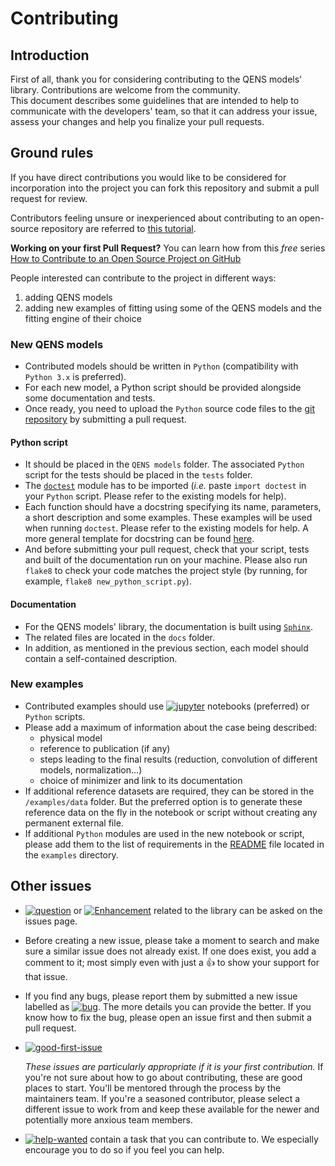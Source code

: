 # Contributing

## Introduction

First of all, thank you for considering contributing to the QENS models' 
library. Contributions are welcome from the community.   
This document describes some guidelines that are intended to help to communicate 
with the developers' team, so that it can address your issue, assess your 
changes and help you finalize your pull requests.

## Ground rules

If you have direct contributions you would like to be considered for 
incorporation into the project you can fork this repository and submit a pull 
request for review.


Contributors feeling unsure or inexperienced about contributing to an open-source 
repository are referred to [this tutorial](https://github.com/firstcontributions/first-contributions).

**Working on your first Pull Request?** You can learn how from this *free* 
series 
[How to Contribute to an Open Source Project on GitHub](https://egghead.io/series/how-to-contribute-to-an-open-source-project-on-github) 


People interested can contribute to the project in different ways:
1. adding QENS models
2. adding new examples of fitting using some of the QENS models and the 
  fitting engine of their choice 
  
### New QENS models

- Contributed models should be written in `Python` (compatibility with 
  `Python 3.x` is preferred).
- For each new model, a Python script should be provided alongside some 
 documentation and tests.
- Once ready, you need to upload the `Python` source code files to the 
  [git repository](https://github.com/QENSlibrary/QENSmodels) by submitting a 
  pull request.


#### Python script
- It should be placed in the `QENS models` folder. The associated `Python` 
  script for the tests should be placed in the `tests` folder. 
- The [`doctest`](https://docs.python.org/2/library/doctest.html) module has 
  to be imported (*i.e.* paste `import doctest` in your 
  `Python` script. Please refer to the existing models 
  for help).
- Each function should have a docstring specifying its name, parameters, a 
  short description and some examples. These examples will be used when 
  running `doctest`. Please refer to the existing models 
  for help. A more general template for docstring can be found 
  [here](https://sphinxcontrib-napoleon.readthedocs.io/en/latest/example_numpy.html). 
- And before submitting your pull request, check that your script, tests and 
  built of the documentation run on your machine. Please also run ``flake8`` 
  to check your code matches the project style (by running, for example, 
  `flake8 new_python_script.py`).

#### Documentation

- For the QENS models' library, the documentation is built using 
  [`Sphinx`](http://www.sphinx-doc.org/en/master/).
- The related files are located in the `docs` folder.
- In addition, as mentioned in the previous section, each model should contain 
  a self-contained description. 


### New examples
    
- Contributed examples should use [![jupyter](https://img.shields.io/badge/-jupyter-%236091f2.svg)][labels-jupyter] notebooks (preferred) or `Python` 
  scripts.
- Please add a maximum of information about the case being described: 
    * physical model
    * reference to publication (if any)
    * steps leading to the final results 
      (reduction, convolution of different models, normalization...)
    * choice of minimizer and link to its documentation
- If additional reference datasets are required, they can be stored in 
the `/examples/data` folder. But the preferred option is to generate these 
reference data on the fly in the notebook or script without creating any 
permanent external file.
- If additional `Python` modules are used in the new notebook or script, 
please add them to the list of requirements in the 
[README](./examples/README.md) file located in the `examples` directory.
       

## Other issues
- [![question](https://img.shields.io/badge/-question-%23d876e3.svg)][labels-question] 
  or [![Enhancement](https://img.shields.io/badge/-enhancement-%23a2eeef.svg)][labels-enhancement] related to the library can be asked on the issues page. 
- Before creating a new issue, please take a moment to search and make sure a 
  similar issue does not already exist. If one does exist, you add a comment to 
  it; most simply even with just a :+1: to show your support for that issue.
- If you find any bugs, please report them by submitted a new issue labelled 
  as [![bug](https://img.shields.io/badge/-bug-%23d73a4a.svg)][labels-bug]. 
  The more details you can provide the better. If you know how to fix the bug, 
   please open an issue first and then submit a pull request.
- [![good-first-issue](https://img.shields.io/badge/-good%20first%20issue-%237057ff.svg)][labels-firstissue] 
    
    *These issues are particularly appropriate if it is your first 
    contribution.*
    If you're not sure about how to go about contributing, these are good 
    places to start. You'll be mentored through the process by the maintainers 
    team. If you're a seasoned contributor, please select a different issue to 
    work from and keep these available for the newer and potentially more 
    anxious team members.
- [![help-wanted](https://img.shields.io/badge/-help%20wanted-%23008672.svg)][labels-helpwanted] 
    contain a task that you can contribute to. We especially 
    encourage you to do so if you feel you can help.


[qens-issues-labels]: https://github.com/QENSlibrary/QENSmodels/labels
[labels-bug]: https://github.com/QENSlibrary/QENSmodels/labels/bug
[labels-helpwanted]: https://github.com/QENSlibrary/QENSmodels/labels/help%20wanted
[labels-question]: https://github.com/QENSlibrary/QENSmodels/labels/question
[labels-enhancement]: https://github.com/QENSlibrary/QENSmodels/labels/enhancement
[labels-jupyter]: https://github.com/QENSlibrary/QENSmodels/labels/jupyter
[labels-firstissue]: https://github.com/QENSlibrary/QENSmodels/labels/good%20first%20issue

[markdown]: https://daringfireball.net/projects/markdown
[github]: https://github.com

[comment]: <> (This is a comment, it will not be included)